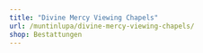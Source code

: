 ```yaml
---
title: "Divine Mercy Viewing Chapels"
url: /muntinlupa/divine-mercy-viewing-chapels/
shop: Bestattungen
---
```


